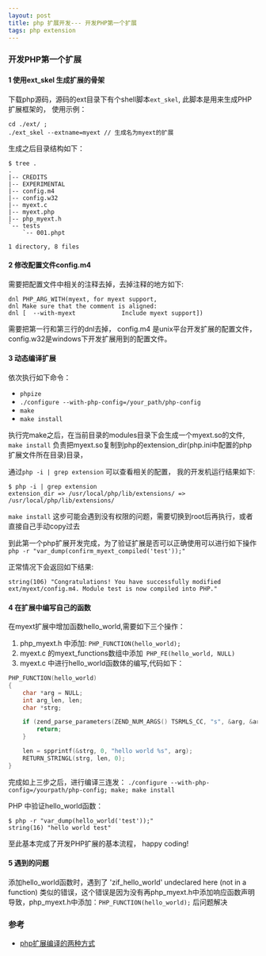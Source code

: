 ```yaml
---
layout: post
title: php 扩展开发--- 开发PHP第一个扩展
tags: php extension
---
```


### 开发PHP第一个扩展
#### 1 使用ext_skel 生成扩展的骨架
下载php源码，源码的ext目录下有个shell脚本`ext_skel`, 此脚本是用来生成PHP扩展框架的， 使用示例：
```
cd ./ext/ ;
./ext_skel --extname=myext // 生成名为myext的扩展
```

生成之后目录结构如下：
```
$ tree .
.
|-- CREDITS
|-- EXPERIMENTAL
|-- config.m4
|-- config.w32
|-- myext.c
|-- myext.php
|-- php_myext.h
`-- tests
    `-- 001.phpt

1 directory, 8 files

```
#### 2 修改配置文件config.m4
需要把配置文件中相关的注释去掉，去掉注释的地方如下:
```
dnl PHP_ARG_WITH(myext, for myext support,
dnl Make sure that the comment is aligned:
dnl [  --with-myext             Include myext support])
```
需要把第一行和第三行的dnl去掉，
config.m4 是unix平台开发扩展的配置文件，config.w32是windows下开发扩展用到的配置文件。

#### 3 动态编译扩展
依次执行如下命令：

* `phpize`
* `./configure --with-php-config=/your_path/php-config`
* `make`
* `make install`

执行完make之后，在当前目录的modules目录下会生成一个myext.so的文件,
`make install` 负责把myext.so复制到php的extension_dir(php.ini中配置的php扩展文件所在目录)目录，

通过`php -i | grep extension` 可以查看相关的配置， 我的开发机运行结果如下:

```
$ php -i | grep extension
extension_dir => /usr/local/php/lib/extensions/ => /usr/local/php/lib/extensions/
```

`make install` 这步可能会遇到没有权限的问题，需要切换到root后再执行，或者直接自己手动copy过去


到此第一个php扩展开发完成，为了验证扩展是否可以正确使用可以进行如下操作
` php -r "var_dump(confirm_myext_compiled('test'));" ` 

正常情况下会返回如下结果:

`string(106) "Congratulations! You have successfully modified ext/myext/config.m4. Module test is now compiled into PHP."`


#### 4 在扩展中编写自己的函数
在myext扩展中增加函数hello_world,需要如下三个操作：

1. php_myext.h 中添加: `PHP_FUNCTION(hello_world);`
2. myext.c 的myext_functions数组中添加` PHP_FE(hello_world, NULL)`
3. myext.c 中进行hello_world函数体的编写,代码如下：

```c
PHP_FUNCTION(hello_world)
{
    char *arg = NULL;
    int arg_len, len;
    char *strg;

    if (zend_parse_parameters(ZEND_NUM_ARGS() TSRMLS_CC, "s", &arg, &arg_len) == FAILURE) {
        return;
    }

    len = spprintf(&strg, 0, "hello world %s", arg);
    RETURN_STRINGL(strg, len, 0);
}

```

完成如上三步之后，进行编译三连发： `./configure --with-php-config=/yourpath/php-config; make; make install`

PHP 中验证hello_world函数：

```
$ php -r "var_dump(hello_world('test'));"
string(16) "hello world test"

```

至此基本完成了开发PHP扩展的基本流程， happy coding!

#### 5 遇到的问题

添加hello_world函数时，遇到了 'zif_hello_world' undeclared here (not in a function)
类似的错误，这个错误是因为没有再php_myext.h中添加响应函数声明导致，php_myext.h中添加：`PHP_FUNCTION(hello_world);` 后问题解决



### 参考
* [php扩展编译的两种方式](http://521-wf.com/archives/227.html)